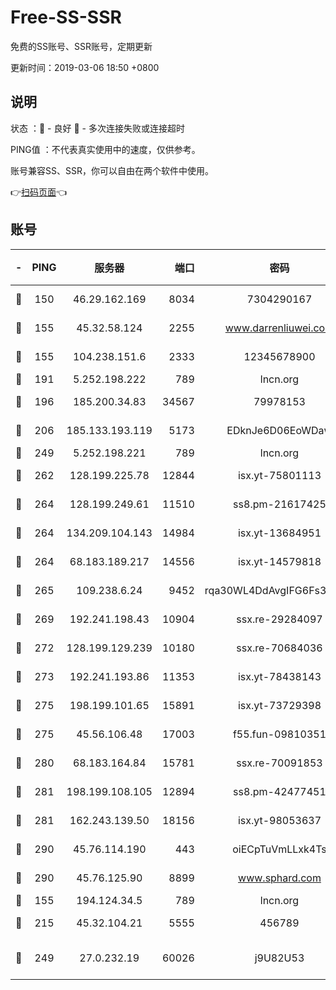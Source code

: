 # Free-SS-SSR

免费的SS账号、SSR账号，定期更新

更新时间：2019-03-06 18:50 +0800

## 说明

状态     ：🙂 - 良好 🙁 - 多次连接失败或连接超时

PING值   ：不代表真实使用中的速度，仅供参考。

账号兼容SS、SSR，你可以自由在两个软件中使用。

👉[扫码页面](https://liesauer.github.io/Free-SS-SSR/)👈

## 账号

|-|PING|服务器|端口|密码|加密方式|区域|
|:----:|:----:|:-----:|-----:|:----:|:----:|:----:|
|🙂|150|46.29.162.169|8034|7304290167|aes-256-cfb|RU|
|🙂|155|45.32.58.124|2255|www.darrenliuwei.com|aes-256-cfb|JP|
|🙂|155|104.238.151.6|2333|12345678900|aes-256-cfb|JP|
|🙂|191|5.252.198.222|789|lncn.org|rc4|JP|
|🙂|196|185.200.34.83|34567|79978153|aes-256-cfb|US|
|🙂|206|185.133.193.119|5173|EDknJe6D06EoWDaw|aes-256-cfb|US|
|🙂|249|5.252.198.221|789|lncn.org|rc4|JP|
|🙂|262|128.199.225.78|12844|isx.yt-75801113|aes-256-cfb|SG|
|🙂|264|128.199.249.61|11510|ss8.pm-21617425|aes-256-cfb|SG|
|🙂|264|134.209.104.143|14984|isx.yt-13684951|aes-256-cfb|SG|
|🙂|264|68.183.189.217|14556|isx.yt-14579818|aes-256-cfb|SG|
|🙂|265|109.238.6.24|9452|rqa30WL4DdAvgIFG6Fs3znzTa|aes-256-cfb|FR|
|🙂|269|192.241.198.43|10904|ssx.re-29284097|aes-256-cfb|US|
|🙂|272|128.199.129.239|10180|ssx.re-70684036|aes-256-cfb|SG|
|🙂|273|192.241.193.86|11353|isx.yt-78438143|aes-256-cfb|US|
|🙂|275|198.199.101.65|15891|isx.yt-73729398|aes-256-cfb|US|
|🙂|275|45.56.106.48|17003|f55.fun-09810351|aes-256-cfb|US|
|🙂|280|68.183.164.84|15781|ssx.re-70091853|aes-256-cfb|US|
|🙂|281|198.199.108.105|12894|ss8.pm-42477451|aes-256-cfb|US|
|🙂|281|162.243.139.50|18156|isx.yt-98053637|aes-256-cfb|US|
|🙂|290|45.76.114.190|443|oiECpTuVmLLxk4Ts|aes-256-cfb|AU|
|🙂|290|45.76.125.90|8899|www.sphard.com|aes-256-cfb|AU|
|🙂|155|194.124.34.5|789|lncn.org|rc4|JP|
|🙂|215|45.32.104.21|5555|456789|aes-256-cfb|SG|
|🙁|249|27.0.232.19|60026|j9U82U53|xchacha20-ietf-poly1305|HK|
